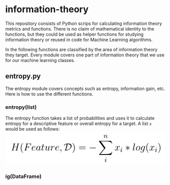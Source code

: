 # information-theory

This repository consists of Python scrips for calculating information theory metrics and functions. There is no claim of mathematical identity to the functions, but they could be used as helper functions for studying information theory or reused in code for Machine Learning algorithms.

In the following functions are classified by the area of information theory they target. Every module covers one part of information theory that we use for our machine learning classes.

## entropy.py
The entropy module covers concepts such as entropy, information gain, etc. Here is how to use the different functions.

### entropy(list)
The entropy function takes a list of probabilities and uses it to calculate entropy for a descriptive feature or overall entropy for a target. A list `x` would be used as follows: ![equation1](images/equation1.png)

### ig(DataFrame)
